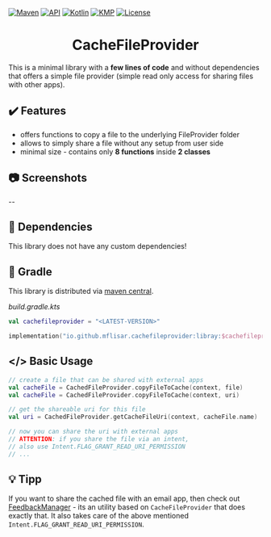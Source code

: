 [![Maven](https://img.shields.io/maven-central/v/io.github.mflisar.cachefileprovider/library?style=for-the-badge&color=blue)](https://central.sonatype.com/namespace/io.github.mflisar.cachefileprovider)
[![API](https://img.shields.io/badge/api-21%2B-brightgreen.svg?style=for-the-badge)](https://android-arsenal.com/api?level=21)
[![Kotlin](https://img.shields.io/github/languages/top/mflisar/cachefileprovider.svg?style=for-the-badge&color=blueviolet)](https://kotlinlang.org/)
[![KMP](https://img.shields.io/badge/Kotlin_Multiplatform-blue?style=for-the-badge&label=Kotlin)](https://kotlinlang.org/docs/multiplatform.html)
[![License](https://img.shields.io/github/license/MFlisar/CacheFileProvider?style=for-the-badge)](LICENSE)

<h1 align="center">CacheFileProvider</h1>

This is a minimal library with a **few lines of code** and without dependencies that offers a simple file provider (simple read only access for sharing files with other apps).

## :heavy_check_mark: Features

* offers functions to copy a file to the underlying FileProvider folder
* allows to simply share a file without any setup from user side
* minimal size - contains only **8 functions** inside **2 classes**

## :camera: Screenshots

--

## :link: Dependencies

This library does not have any custom dependencies!

## :elephant: Gradle

This library is distributed via [maven central]([https://central.sonatype.com/](https://repo.maven.apache.org/maven2/io/github/mflisar/cachefileprovider/)).

*build.gradle.kts*

```kts
val cachefileprovider = "<LATEST-VERSION>"

implementation("io.github.mflisar.cachefileprovider:libray:$cachefileprovider")
```

## </> Basic Usage

```kotlin
// create a file that can be shared with external apps
val cacheFile = CachedFileProvider.copyFileToCache(context, file)
val cacheFile = CachedFileProvider.copyFileToCache(context, uri)

// get the shareable uri for this file
val uri = CachedFileProvider.getCacheFileUri(context, cacheFile.name)

// now you can share the uri with external apps
// ATTENTION: if you share the file via an intent,
// also use Intent.FLAG_GRANT_READ_URI_PERMISSION
// ...
```

## :bulb: Tipp

If you want to share the cached file with an email app, then check out [FeedbackManager](about:blank) - its an utility based on `CacheFileProvider` that does exactly that. It also takes care of the above mentioned `Intent.FLAG_GRANT_READ_URI_PERMISSION`.